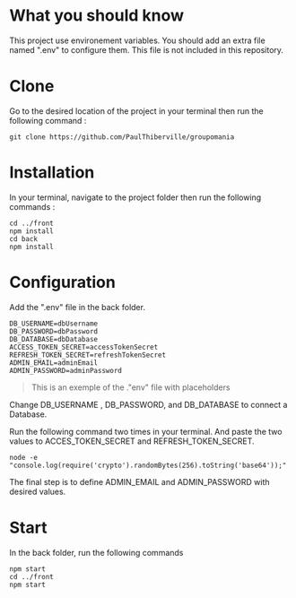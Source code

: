# What you should know

This project use environement variables. You should add an extra file named ".env" to configure them. This file is not included in this repository.

# Clone

Go to the desired location of the project in your terminal then run the following command :

    git clone https://github.com/PaulThiberville/groupomania

# Installation

In your terminal, navigate to the project folder then run the following commands :

    cd ../front
    npm install
    cd back
    npm install

# Configuration

Add the ".env" file in the back folder.

    DB_USERNAME=dbUsername
    DB_PASSWORD=dbPassword
    DB_DATABASE=dbDatabase
    ACCESS_TOKEN_SECRET=accessTokenSecret
    REFRESH_TOKEN_SECRET=refreshTokenSecret
    ADMIN_EMAIL=adminEmail
    ADMIN_PASSWORD=adminPassword

> This is an exemple of the ."env" file with placeholders

Change DB_USERNAME , DB_PASSWORD, and DB_DATABASE to connect a Database.

Run the following command two times in your terminal. And paste the two values to ACCES_TOKEN_SECRET and REFRESH_TOKEN_SECRET.

    node -e "console.log(require('crypto').randomBytes(256).toString('base64'));"

The final step is to define ADMIN_EMAIL and ADMIN_PASSWORD with desired values.

# Start

In the back folder, run the following commands

    npm start
    cd ../front
    npm start
